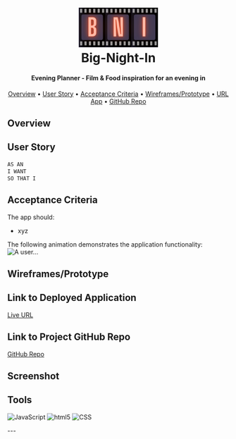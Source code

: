 <h1 align="center"> 
    <br>
  <a><img src="https://github.com/RGBrain/Big-Night-In/blob/main/assets/images/logo-cropped.png?raw=true" alt="App Logo" width="180"></a>
  <br>Big-Night-In</h1>
<h4 align="center">Evening Planner - Film &amp; Food inspiration for an evening in</h4>

<p align="center">
  <a href="#Overview">Overview</a> •
  <a href="#User-Story">User Story</a> •
  <a href="#Acceptance-Criteria">Acceptance Criteria</a> •
  <a href="#credits">Wireframes/Prototype</a> •
  <a href="#related">URL App</a> •
  <a href="#license">GitHub Repo</a>
</p>

## Overview


## User Story
```
AS AN 
I WANT 
SO THAT I 
```

## Acceptance Criteria
The app should:
* xyz


The following animation demonstrates the application functionality:
![A user...]()


## Wireframes/Prototype



## Link to Deployed Application
[Live URL]()


## Link to Project GitHub Repo
[GitHub Repo](https://github.com/RGBrain/Big-Night-In.git)


## Screenshot


## Tools
<p>
  <img alt="JavaScript" src="https://img.shields.io/badge/-JavaScript-F7DF1E?style=flat-square&logo=javascript&logoColor=black" />
  <img alt="html5" src="https://img.shields.io/badge/-HTML5-E34F26?style=flat-square&logo=html5&logoColor=white" />
  <img alt="CSS" src="https://img.shields.io/badge/-CSS-CC6699?style=flat-square&logo=css&logoColor=white" />
</p>
---
